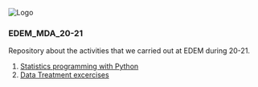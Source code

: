 ![Logo](https://n3m5z7t4.rocketcdn.me/wp-content/plugins/edem-shortcodes/public/img/logo-Edem.png)

### EDEM_MDA_20-21
Repository about the activities that we carried out at EDEM during 20-21.

1. [Statistics programming with Python](https://github.com/jabrio/EDEM_Exercises_Statistics_Python)
2. [Data Treatment excercises](https://github.com/jabrio/EDEM_DT_Exercises)
